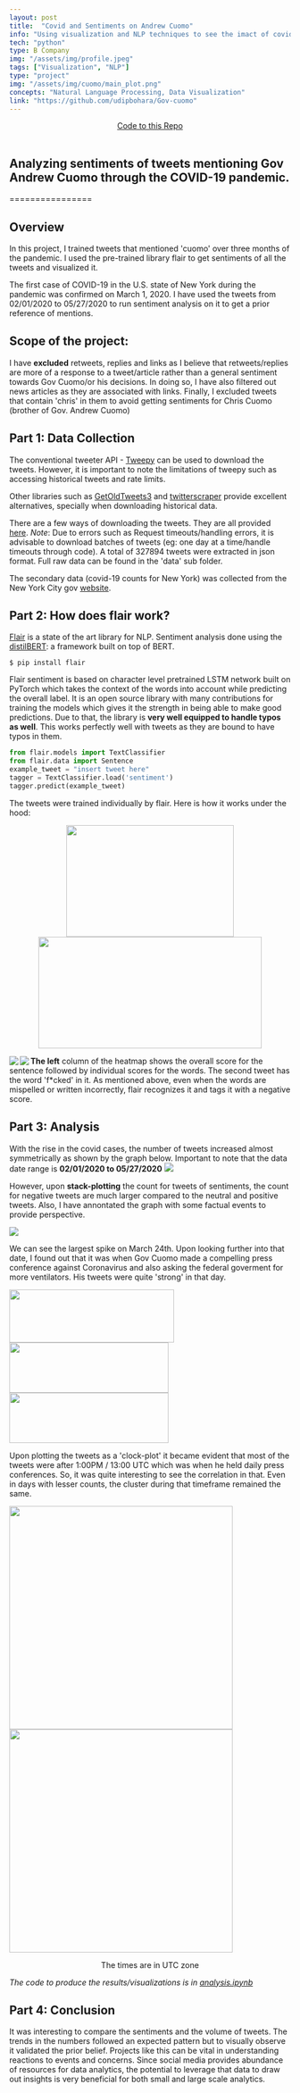 ```yaml
---
layout: post
title:  "Covid and Sentiments on Andrew Cuomo"
info: "Using visualization and NLP techniques to see the imact of covid on sentiments regarding Gov Cuomo during the first three months of the pandemic.."
tech: "python"
type: B Company
img: "/assets/img/profile.jpeg" 
tags: ["Visualization", "NLP"]
type: "project"
img: "/assets/img/cuomo/main_plot.png"
concepts: "Natural Language Processing, Data Visualization"
link: "https://github.com/udipbohara/Gov-cuomo"
---
```



<div style="text-align: center">
<i class="fa fa-code"></i> <a href="https://github.com/udipbohara/Gov-cuomo">Code to this Repo</a>
</div>
<br>


## Analyzing sentiments of tweets mentioning Gov Andrew Cuomo through the COVID-19 pandemic.
================

Overview
--------

In this project, I trained tweets that mentioned 'cuomo' over three months of the pandemic. I used the pre-trained library flair to get sentiments of all the tweets and visualized it.

The first case of COVID-19 in the U.S. state of New York during the pandemic was confirmed on March 1, 2020. I have used the tweets from 02/01/2020 to 05/27/2020 to run sentiment analysis on it to get a prior reference of mentions. 

Scope of the project:
--------

I have __excluded__ retweets, replies and links as I believe that retweets/replies are more of a response to a tweet/article rather than a general sentiment towards Gov Cuomo/or his decisions. In doing so, I have also filtered out news articles as they are associated with links. Finally, I excluded tweets that contain 'chris' in them to avoid getting sentiments for Chris Cuomo (brother of Gov. Andrew Cuomo)


Part 1: Data Collection
---------------------

The conventional tweeter API - [Tweepy](https://github.com/tweepy/tweepy) can be used to download the tweets. However, it is important to note the limitations of tweepy such as accessing historical tweets and rate limits. 

Other libraries such as [GetOldTweets3](https://github.com/Mottl/GetOldTweets3) and [twitterscraper](https://github.com/taspinar/twitterscraper) provide excellent alternatives, specially when downloading historical data. 

There are a few ways of downloading the tweets. They are all provided [here](https://github.com/udipbohara/Gov-cuomo/tree/master/scrapers). _Note_: Due to errors such as Request timeouts/handling errors, it is advisable to download batches of tweets (eg: one day at a time/handle timeouts through code). 
A total of 327894 tweets were extracted in json format. Full raw data can be found in the 'data' sub folder.

The secondary data (covid-19 counts for New York) was collected from the New York City gov [website](https://www1.nyc.gov/site/doh/covid/covid-19-data.page).

Part 2: How does flair work?
---------------------

[Flair](https://github.com/flairNLP/flair) is a state of the art library for NLP. Sentiment analysis done using the [distilBERT](https://arxiv.org/pdf/1910.01108.pdf): a framework built on top of BERT. 

```
$ pip install flair
```
Flair sentiment is based on character level pretrained LSTM network built on PyTorch which takes the context of the words into account while predicting the overall label. It is an open source library with many contributions for training the models which gives it the strength in being able to make good predictions. Due to that, the library is __very well equipped to handle typos as well__. This works perfectly well with tweets as they are bound to have typos in them.  
``` python
from flair.models import TextClassifier
from flair.data import Sentence
example_tweet = "insert tweet here"
tagger = TextClassifier.load('sentiment')
tagger.predict(example_tweet)
```

The tweets were trained individually by flair. Here is how it works under the hood:

<p align="center">
  <img src="/assets/img/cuomo/tweet_negative_example.png" width="300" height="200"/></img>
  <img src="/assets/img/cuomo/tweet_positive_example.png" width="400" height="200"/>
</img>
</p>


<img src="/assets/img/cuomo/negative_example_sentiment.png" align="left"/>
</img>

<img src="/assets/img/cuomo/postive_example_sentiment.png" align="left"/>
</img>

__The left__ column of the heatmap shows the overall score for the sentence followed by individual scores for the words. The second tweet has the word 'f*cked' in it. As mentioned above, even when the words are mispelled or written incorrectly, flair recognizes it and tags it with a negative score. 

Part 3: Analysis
---------------------

With the rise in the covid cases, the number of tweets increased almost symmetrically as shown by the graph below.
Important to note that the data date range  is __02/01/2020 to 05/27/2020__
<img src="/assets/img/cuomo/total_first.png"></img>

However, upon __stack-plotting__ the count for tweets of sentiments, the count for negative tweets are much larger compared to the neutral and positive tweets. Also, I have annontated the graph with some factual events to provide perspective. 

<img src="/assets/img/cuomo/main_plot.png"> </img>

We can see the largest spike on March 24th. Upon looking further into that date, I found out that it was when Gov Cuomo made a compelling press conference against Coronavirus and also asking the federal goverment for more ventilators. His tweets were quite 'strong' in that day. 


 <img src="/assets/img/cuomo/march_24_1.png" width="295" height="95"/></img>
 <img src="/assets/img/cuomo/march_24_2.png" width="285" height="90"/></img>
 <img src="/assets/img/cuomo/march_24_3.png" width="285" height="90"/></img>

Upon plotting the tweets as a 'clock-plot' it became evident that most of the tweets were after 1:00PM / 13:00 UTC which was when he held daily press conferences. So, it was quite interesting to see the correlation in that. Even in days with lesser counts, the cluster during that timeframe remained the same. 

<img src="/assets/img/cuomo/march_24clock.png" width="400" height="400"/></img>
<img src="/assets/img/cuomo/april_11clock.png" width="400" height="400"/></img>
<p align = 'center'> The times are in UTC zone </p>

_The code to produce the results/visualizations is in [analysis.ipynb](analysis.ipynb)_

Part 4: Conclusion
---------------------

It was interesting to compare the sentiments and the volume of tweets. The trends in the numbers followed an expected pattern but to visually observe it validated the prior belief. Projects like this can be vital in understanding reactions to events and concerns. Since social media provides abundance of resources for data analytics, the potential to leverage that data to draw out insights is very beneficial for both small and large scale analytics. 

